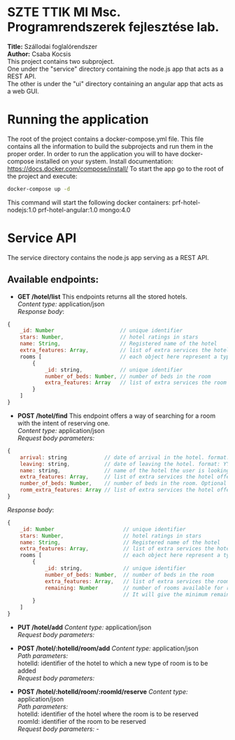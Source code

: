 # SZTE TTIK MI Msc. Programrendszerek fejlesztése lab.
**Title:** Szállodai foglalórendszer<br>
**Author:** Csaba Kocsis<br>
This project contains two subproject.<br>
One under the "service" directory containing the node.js app that acts as a REST API.<br>
The other is under the "ui" directory containing an angular app that acts as a web GUI.<br>
# Running the application
The root of the project contains a docker-compose.yml file. This file contains all the information to build the subprojects and run them in the proper order.
In order to run the application you will to have docker-compose installed on your system.
Install documentation: https://docs.docker.com/compose/install/
To start the app go to the root of the project and execute:
```bash
docker-compose up -d
```
This command will start the following docker containers:
prf-hotel-nodejs:1.0
prf-hotel-angular:1.0
mongo:4.0

# Service API
The service directory contains the node.js app serving as a REST API.
## Available endpoints:
* **GET /hotel/list**
This endpoints returns all the stored hotels.<br>
*Content type:* application/json<br>
*Response body*:
```javascript
{
    _id: Number                     // unique identifier
    stars: Number,                  // hotel ratings in stars
    name: String,                   // Registered name of the hotel
    extra_features: Array,          // list of extra services the hotel offers. e.g.: parking, wifi
    rooms [                         // each object here represent a type of room
        {
            _id: string,            // unique identifier
            number_of_beds: Number, // number of beds in the room
            extra_features: Array   // list of extra services the room offers. e.g.: TV, hairdryer
        }
    ]
}
```

+ **POST /hotel/find**
This endpoint offers a way of searching for a room with the intent of reserving one.<br>
*Content type:* application/json<br>
*Request body parameters:*<br>
```javascript
{
    arrival: string            // date of arrival in the hotel. format: YYYY-MM-DD. Required field.
    leaving: string,           // date of leaving the hotel. format: YYYY-MM-DD, Required field.
    name: string,              // name of the hotel the user is looking for. It can be a partial text. Optional field.
    extra_features: Array,     // list of extra services the hotel offers. Accepts Array of strings. Optional field.
    number_of_beds: Number,    // number of beds in the room. Optional field
    romm_extra_features: Array // list of extra services the hotel offers for the room. Accepts Array of strings. Optional field.
}
```
*Response body*:
```javascript
{
    _id: Number                      // unique identifier
    stars: Number,                   // hotel ratings in stars
    name: String,                    // Registered name of the hotel
    extra_features: Array,           // list of extra services the hotel offers. e.g.: parking, wifi
    rooms [                          // each object here represent a type of room
        {
            _id: string,             // unique identifier
            number_of_beds: Number,  // number of beds in the room
            extra_features: Array,   // list of extra services the room offers. e.g.: TV, hairdryer
            remaining: Number        // number of rooms available for reservation for the selected staying interval.
                                     // It will give the minimum remaining amongst each day in the interval.
        }
    ]
}
```

+ **PUT /hotel/add**
*Content type:* application/json<br>
*Request body parameters:*<br>

+ **POST /hotel/:hotelId/room/add**
*Content type:* application/json<br>
*Path parameters:*<br>
hotelId: identifier of the hotel to which a new type of room is to be added<br>
*Request body parameters:*<br>

+ **POST /hotel/:hotelId/room/:roomId/reserve**
*Content type:* application/json<br>
*Path parameters:*<br>
hotelId: identifier of the hotel where the room is to be reserved<br>
roomId: identifier of the room to be reserved<br>
*Request body parameters:* -<br>